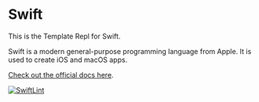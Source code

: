 # Swift

This is the Template Repl for Swift.

Swift is a modern general-purpose programming language from Apple. It is used to create iOS and macOS apps.

[Check out the official docs here](https://swift.org/documentation/).


[![SwiftLint](https://github.com/<OWNER>/<REPOSITORY>/workflows/SwiftLint/badge.svg)](https://github.com/<OWNER>/<REPOSITORY>/actions)
